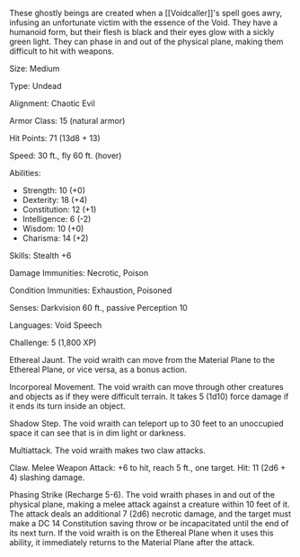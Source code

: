 These ghostly beings are created when a [[Voidcaller]]'s spell goes awry, infusing an unfortunate victim with the essence of the Void. They have a humanoid form, but their flesh is black and their eyes glow with a sickly green light. They can phase in and out of the physical plane, making them difficult to hit with weapons.

Size: Medium

Type: Undead

Alignment: Chaotic Evil

Armor Class: 15 (natural armor)

Hit Points: 71 (13d8 + 13)

Speed: 30 ft., fly 60 ft. (hover)

Abilities:

-   Strength: 10 (+0)
-   Dexterity: 18 (+4)
-   Constitution: 12 (+1)
-   Intelligence: 6 (-2)
-   Wisdom: 10 (+0)
-   Charisma: 14 (+2)

Skills: Stealth +6

Damage Immunities: Necrotic, Poison

Condition Immunities: Exhaustion, Poisoned

Senses: Darkvision 60 ft., passive Perception 10

Languages: Void Speech

Challenge: 5 (1,800 XP)

Ethereal Jaunt. The void wraith can move from the Material Plane to the Ethereal Plane, or vice versa, as a bonus action.

Incorporeal Movement. The void wraith can move through other creatures and objects as if they were difficult terrain. It takes 5 (1d10) force damage if it ends its turn inside an object.

Shadow Step. The void wraith can teleport up to 30 feet to an unoccupied space it can see that is in dim light or darkness.

Multiattack. The void wraith makes two claw attacks.

Claw. Melee Weapon Attack: +6 to hit, reach 5 ft., one target. Hit: 11 (2d6 + 4) slashing damage.

Phasing Strike (Recharge 5-6). The void wraith phases in and out of the physical plane, making a melee attack against a creature within 10 feet of it. The attack deals an additional 7 (2d6) necrotic damage, and the target must make a DC 14 Constitution saving throw or be incapacitated until the end of its next turn. If the void wraith is on the Ethereal Plane when it uses this ability, it immediately returns to the Material Plane after the attack.